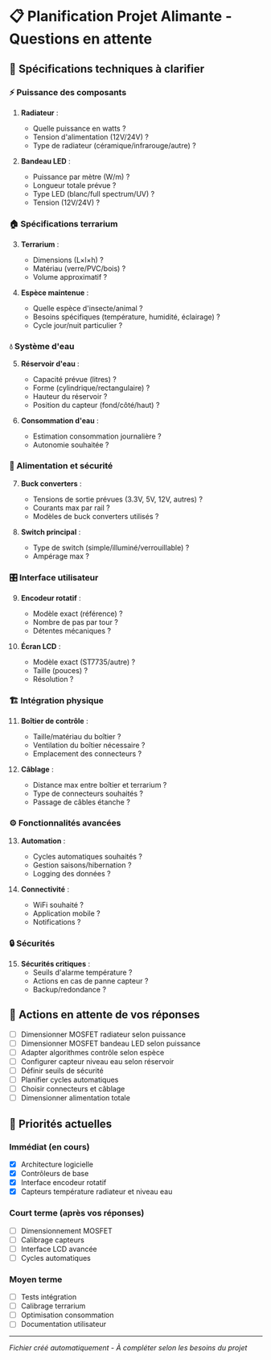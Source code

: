 # 📋 Planification Projet Alimante - Questions en attente

## 🔧 **Spécifications techniques à clarifier**

### **⚡ Puissance des composants**

1. **Radiateur** :

   - Quelle puissance en watts ?
   - Tension d'alimentation (12V/24V) ?
   - Type de radiateur (céramique/infrarouge/autre) ?

2. **Bandeau LED** :
   - Puissance par mètre (W/m) ?
   - Longueur totale prévue ?
   - Type LED (blanc/full spectrum/UV) ?
   - Tension (12V/24V) ?

### **🏠 Spécifications terrarium**

3. **Terrarium** :

   - Dimensions (L×l×h) ?
   - Matériau (verre/PVC/bois) ?
   - Volume approximatif ?

4. **Espèce maintenue** :
   - Quelle espèce d'insecte/animal ?
   - Besoins spécifiques (température, humidité, éclairage) ?
   - Cycle jour/nuit particulier ?

### **💧 Système d'eau**

5. **Réservoir d'eau** :

   - Capacité prévue (litres) ?
   - Forme (cylindrique/rectangulaire) ?
   - Hauteur du réservoir ?
   - Position du capteur (fond/côté/haut) ?

6. **Consommation d'eau** :
   - Estimation consommation journalière ?
   - Autonomie souhaitée ?

### **🔌 Alimentation et sécurité**

7. **Buck converters** :

   - Tensions de sortie prévues (3.3V, 5V, 12V, autres) ?
   - Courants max par rail ?
   - Modèles de buck converters utilisés ?

8. **Switch principal** :
   - Type de switch (simple/illuminé/verrouillable) ?
   - Ampérage max ?

### **🎛️ Interface utilisateur**

9. **Encodeur rotatif** :

   - Modèle exact (référence) ?
   - Nombre de pas par tour ?
   - Détentes mécaniques ?

10. **Écran LCD** :
    - Modèle exact (ST7735/autre) ?
    - Taille (pouces) ?
    - Résolution ?

### **🏗️ Intégration physique**

11. **Boîtier de contrôle** :

    - Taille/matériau du boîtier ?
    - Ventilation du boîtier nécessaire ?
    - Emplacement des connecteurs ?

12. **Câblage** :
    - Distance max entre boîtier et terrarium ?
    - Type de connecteurs souhaités ?
    - Passage de câbles étanche ?

### **⚙️ Fonctionnalités avancées**

13. **Automation** :

    - Cycles automatiques souhaités ?
    - Gestion saisons/hibernation ?
    - Logging des données ?

14. **Connectivité** :
    - WiFi souhaité ?
    - Application mobile ?
    - Notifications ?

### **🔒 Sécurités**

15. **Sécurités critiques** :
    - Seuils d'alarme température ?
    - Actions en cas de panne capteur ?
    - Backup/redondance ?

## 📝 **Actions en attente de vos réponses**

- [ ] Dimensionner MOSFET radiateur selon puissance
- [ ] Dimensionner MOSFET bandeau LED selon puissance
- [ ] Adapter algorithmes contrôle selon espèce
- [ ] Configurer capteur niveau eau selon réservoir
- [ ] Définir seuils de sécurité
- [ ] Planifier cycles automatiques
- [ ] Choisir connecteurs et câblage
- [ ] Dimensionner alimentation totale

## 🎯 **Priorités actuelles**

### **Immédiat** (en cours)

- [x] Architecture logicielle
- [x] Contrôleurs de base
- [x] Interface encodeur rotatif
- [x] Capteurs température radiateur et niveau eau

### **Court terme** (après vos réponses)

- [ ] Dimensionnement MOSFET
- [ ] Calibrage capteurs
- [ ] Interface LCD avancée
- [ ] Cycles automatiques

### **Moyen terme**

- [ ] Tests intégration
- [ ] Calibrage terrarium
- [ ] Optimisation consommation
- [ ] Documentation utilisateur

---

_Fichier créé automatiquement - À compléter selon les besoins du projet_
